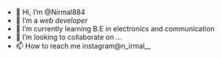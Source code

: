 - 👋 Hi, I’m @Nirmal884
- 👀 I’m a *web developer*
- 🌱 I’m currently learning B.E in electronics and communication
- 💞️ I’m looking to collaborate on ...
- 📫 How to reach me instagram@n_irmal__

<!---
Nirmal884/Nirmal884 is a ✨ special ✨ repository because its `README.md` (this file) appears on your GitHub profile.
You can click the Preview link to take a look at your changes.
--->
